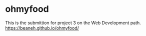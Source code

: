 # ohmyfood
This is the submittion for project 3 on the Web Development path. https://beaneh.github.io/ohmyfood/
